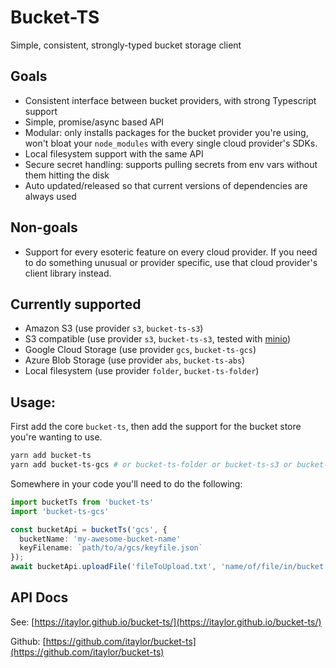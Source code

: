 # Bucket-TS
Simple, consistent, strongly-typed bucket storage client

## Goals
* Consistent interface between bucket providers, with strong Typescript support
* Simple, promise/async based API
* Modular: only installs packages for the bucket provider you're using, won't bloat your `node_modules` with every single cloud provider's SDKs.
* Local filesystem support with the same API
* Secure secret handling: supports pulling secrets from env vars without them hitting the disk
* Auto updated/released so that current versions of dependencies are always used 

## Non-goals
* Support for every esoteric feature on every cloud provider.  If you need to do something unusual or provider specific, use that cloud provider's client library instead.

## Currently supported
* Amazon S3 (use provider `s3`, `bucket-ts-s3`)
* S3 compatible (use provider `s3`, `bucket-ts-s3`, tested with [minio](https://github.com/minio/minio))
* Google Cloud Storage (use provider `gcs`, `bucket-ts-gcs`)
* Azure Blob Storage (use provider `abs`, `bucket-ts-abs`)
* Local filesystem (use provider `folder`, `bucket-ts-folder`)


## Usage:
First add the core `bucket-ts`, then add the support for the bucket store you're wanting to use.
```bash
yarn add bucket-ts
yarn add bucket-ts-gcs # or bucket-ts-folder or bucket-ts-s3 or bucket-ts-abs
```

Somewhere in your code you'll need to do the following:

```ts 
import bucketTs from 'bucket-ts'
import 'bucket-ts-gcs'

const bucketApi = bucketTs('gcs', { 
  bucketName: 'my-awesome-bucket-name' 
  keyFilename: `path/to/a/gcs/keyfile.json` 
});
await bucketApi.uploadFile('fileToUpload.txt', 'name/of/file/in/bucket.txt');
```

## API Docs
See: [https://itaylor.github.io/bucket-ts/](https://itaylor.github.io/bucket-ts/)

Github: [https://github.com/itaylor/bucket-ts](https://github.com/itaylor/bucket-ts)

